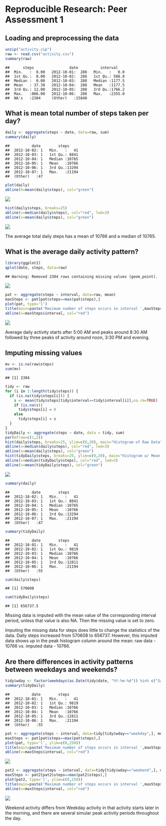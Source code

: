 # Reproducible Research: Peer Assessment 1


## Loading and preprocessing the data

```r
unzip("activity.zip")
raw <- read.csv("activity.csv")
summary(raw)
```

```
##      steps                date          interval     
##  Min.   :  0.00   2012-10-01:  288   Min.   :   0.0  
##  1st Qu.:  0.00   2012-10-02:  288   1st Qu.: 588.8  
##  Median :  0.00   2012-10-03:  288   Median :1177.5  
##  Mean   : 37.38   2012-10-04:  288   Mean   :1177.5  
##  3rd Qu.: 12.00   2012-10-05:  288   3rd Qu.:1766.2  
##  Max.   :806.00   2012-10-06:  288   Max.   :2355.0  
##  NA's   :2304     (Other)   :15840
```


## What is mean total number of steps taken per day?

```r
daily <- aggregate(steps ~ date, data=raw, sum)
summary(daily)
```

```
##          date        steps      
##  2012-10-02: 1   Min.   :   41  
##  2012-10-03: 1   1st Qu.: 8841  
##  2012-10-04: 1   Median :10765  
##  2012-10-05: 1   Mean   :10766  
##  2012-10-06: 1   3rd Qu.:13294  
##  2012-10-07: 1   Max.   :21194  
##  (Other)   :47
```

```r
plot(daily)
abline(h=mean(daily$steps), col="green")
```

![](PA1_template_files/figure-html/unnamed-chunk-2-1.png) 

```r
hist(daily$steps, breaks=25)
abline(v=median(daily$steps), col="red", lwd=3)
abline(v=mean(daily$steps), col="green")
```

![](PA1_template_files/figure-html/unnamed-chunk-2-2.png) 

The average total daily steps has a mean of 10766 and a median of 10765.

## What is the average daily activity pattern?

```r
library(ggplot2)
qplot(date, steps, data=raw)
```

```
## Warning: Removed 2304 rows containing missing values (geom_point).
```

![](PA1_template_files/figure-html/unnamed-chunk-3-1.png) 

```r
pat <- aggregate(steps ~ interval, data=raw, mean)
maxSteps <- pat[pat$steps==max(pat$steps),]
plot(pat, type='l')
title(main=paste('Maximum number of steps occurs in interval ',maxSteps$interval))
abline(v=maxSteps$interval, col="red")
```

![](PA1_template_files/figure-html/unnamed-chunk-3-2.png) 

Average daily activity starts after 5:00 AM and peaks around 8:30 AM followed by three peaks of activity around noon, 3:30 PM and evening.

## Imputing missing values

```r
mv <- is.na(raw$steps)
sum(mv)
```

```
## [1] 2304
```

```r
tidy <- raw
for (i in 1:length(tidy$steps)) {
  if (is.na(tidy$steps[i])) {
    s <- mean(tidy$steps[tidy$interval==tidy$interval[i]],na.rm=TRUE)
    if (is.na(s))
      tidy$steps[i] = 0
    else
      tidy$steps[i] = s
  }
}
tidyDaily <- aggregate(steps ~ date, data = tidy, sum)
par(mfrow=c(1,2))
hist(daily$steps, breaks=25, ylim=c(0,20), main="Histogram of Raw Data")
abline(v=median(daily$steps), col="red", lwd=3)
abline(v=mean(daily$steps), col="green")
hist(tidyDaily$steps, breaks=25, ylim=c(0,20), main="Histogram w/ Mean Imputed Data")
abline(v=median(tidyDaily$steps), col="red", lwd=3)
abline(v=mean(tidyDaily$steps), col="green")
```

![](PA1_template_files/figure-html/unnamed-chunk-4-1.png) 

```r
summary(daily)
```

```
##          date        steps      
##  2012-10-02: 1   Min.   :   41  
##  2012-10-03: 1   1st Qu.: 8841  
##  2012-10-04: 1   Median :10765  
##  2012-10-05: 1   Mean   :10766  
##  2012-10-06: 1   3rd Qu.:13294  
##  2012-10-07: 1   Max.   :21194  
##  (Other)   :47
```

```r
summary(tidyDaily)
```

```
##          date        steps      
##  2012-10-01: 1   Min.   :   41  
##  2012-10-02: 1   1st Qu.: 9819  
##  2012-10-03: 1   Median :10766  
##  2012-10-04: 1   Mean   :10766  
##  2012-10-05: 1   3rd Qu.:12811  
##  2012-10-06: 1   Max.   :21194  
##  (Other)   :55
```

```r
sum(daily$steps)
```

```
## [1] 570608
```

```r
sum(tidyDaily$steps)
```

```
## [1] 656737.5
```

Missing data is imputed with the mean value of the corresponding interval period, unless that value is also NA. Then the missing value is set to zero.

Imputing the missing data for steps does little to change the statistics of the data. Daily steps increased from 570608 to 656737. However, this imputed data shows up in the peak histogram column around the mean: raw data - 10766 vs. imputed data - 10766.

## Are there differences in activity patterns between weekdays and weekends?

```r
tidy$wday <- factor(weekdays(as.Date(tidy$date, "%Y-%m-%d")) %in% c("Saturday", "Sunday"), labels=c("weekday", "weekend"))
summary(tidyDaily)
```

```
##          date        steps      
##  2012-10-01: 1   Min.   :   41  
##  2012-10-02: 1   1st Qu.: 9819  
##  2012-10-03: 1   Median :10766  
##  2012-10-04: 1   Mean   :10766  
##  2012-10-05: 1   3rd Qu.:12811  
##  2012-10-06: 1   Max.   :21194  
##  (Other)   :55
```

```r
pat <- aggregate(steps ~ interval, data=tidy[tidy$wday=="weekday",], mean)
maxSteps <- pat[pat$steps==max(pat$steps),]
plot(pat, type='l', ylim=c(0,250))
title(main=paste('Maximum number of steps occurs in interval ',maxSteps$interval), sub="Weekday")
abline(v=maxSteps$interval, col="red")
```

![](PA1_template_files/figure-html/unnamed-chunk-5-1.png) 

```r
pat2 <- aggregate(steps ~ interval, data=tidy[tidy$wday=="weekend",], mean)
maxSteps <- pat2[pat2$steps==max(pat2$steps),]
plot(pat2, type='l', ylim=c(0,250))
title(main=paste('Maximum number of steps occurs in interval ',maxSteps$interval), sub="Weekend")
abline(v=maxSteps$interval, col="red")
```

![](PA1_template_files/figure-html/unnamed-chunk-5-2.png) 

Weekend activity differs from Weekday activity in that activity starts later in the morning, and there are several simular peak activity periods throughout the day.
